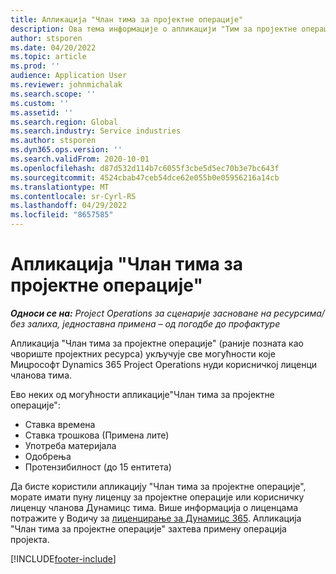 ```yaml
---
title: Апликација "Члан тима за пројектне операције"
description: Ова тема информације о апликацији "Тим за пројектне операције" у корпорацији Мицрософт Dynamics 365 Project Operations.
author: stsporen
ms.date: 04/20/2022
ms.topic: article
ms.prod: ''
audience: Application User
ms.reviewer: johnmichalak
ms.search.scope: ''
ms.custom: ''
ms.assetid: ''
ms.search.region: Global
ms.search.industry: Service industries
ms.author: stsporen
ms.dyn365.ops.version: ''
ms.search.validFrom: 2020-10-01
ms.openlocfilehash: d87d532d114b7c6055f3cbe5d5ec70b3e7bc643f
ms.sourcegitcommit: 4524cbab47ceb54dce62e055b0e05956216a14cb
ms.translationtype: MT
ms.contentlocale: sr-Cyrl-RS
ms.lasthandoff: 04/29/2022
ms.locfileid: "8657585"
---
```

# <a name="project-operations-team-member-app"></a>Апликација "Члан тима за пројектне операције"

_**Односи се на:** Project Operations за сценарије засноване на ресурсима/без залиха, једноставна примена – од погодбе до профактуре_

Апликација "Члан тима за пројектне операције" (раније позната као чвориште пројектних ресурса) укључује све могућности које Мицрософт Dynamics 365 Project Operations нуди корисничкој лиценци чланова тима.

Ево неких од могућности апликације"Члан тима за пројектне операције":

- Ставка времена
- Ставка трошкова (Примена лите)
- Употреба материјала
- Одобрења
- Протензибилност (до 15 ентитета)

Да бисте користили апликацију "Члан тима за пројектне операције", морате имати пуну лиценцу за пројектне операције или корисничку лиценцу чланова Дyнамицс тима. Више информација о лиценцама потражите у Водичу за [лиценцирање за Дyнамицс 365](https://go.microsoft.com/fwlink/?LinkId=866544&clcid=0x409). Апликација "Члан тима за пројектне операције" захтева примену операција пројекта.

[!INCLUDE[footer-include](../includes/footer-banner.md)]
